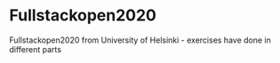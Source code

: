 # Fullstackopen2020
Fullstackopen2020 from University of Helsinki - exercises have done in different parts
